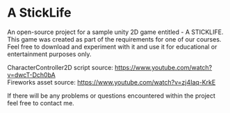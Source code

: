 # A StickLife
An open-source project for a sample unity 2D game entitled - A STICKLIFE. This game was created as part of the requirements for one of our courses. Feel free to download and experiment with it and use it for educational or entertainment purposes only.  
  
CharacterController2D script source: https://www.youtube.com/watch?v=dwcT-Dch0bA  
Fireworks asset source: 			 https://www.youtube.com/watch?v=zj4Iaq-KrkE  
  
If there will be any problems or questions encountered within the project feel free to contact me.
